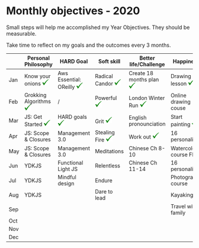 # Monthly objectives - 2020

Small steps will help me accomplished my Year Objectives. 
They should be measurable.

Take time to reflect on my goals and the outcomes every 3 months.

|         | Personal Philosophy      | HARD Goal                | Soft skill     | Better life/Challenge         | Happiness                 |
|---------------------|--------------------------|--------------------------|----------------|-------------------------------|---------------------------|
| Jan             | Know your onions ![](../img/v.png)        | Aws Essential: OReilly ![](../img/v.png)| Radical Candor ![](../img/v.png) | Create 18 months plan ![](../img/v.png)         | Drawing lesson ![](../img/v.png)            |
| Feb            | Grokking Algorithms ![](../img/v.png)      | /                        | Powerful ![](../img/v.png)       | London Winter Run ![](../img/v.png)       | Online drawing couse |
| Mar    | JS: Get Started ![](../img/v.png)      | HARD goals ![](../img/v.png)       | Grit ![](../img/v.png)           | English pronounciation | Start painting ![](../img/v.png)            |
| Apr              | JS: Scope & Closures | Management 3.0           | Stealing Fire  ![](../img/v.png)| Work out ![](../img/v.png)          | 16 personalities   |
| May                 | JS: Scope & Closures                    | Management 3.0      | Meditations   |     Chinese Ch 8-10                           | Watercolor course FK                  |
| Jun      | YDKJS                    | Functional Light JS           | Relentless     |  Chinese Ch 11-14                             |  16 personalities                         |
| Jul               | YDKJS                    | Mindful design                         | Endure         |                               | Photography course        |
| Aug              | YDKJS                    |                          |       Dare to lead         |                               | Kayaking                  |
| Sep |                          |                          |                |                               | Travel with family        |
| Oct             |                          |                          |                |                               |                  |
| Nov            |                          |                          |                |                               |                           |
| Dec  |                          |                          |                |                               |                           |